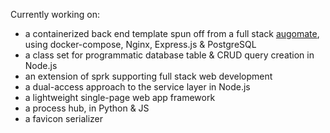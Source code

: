 Currently working on:

- a containerized back end template spun off from a full stack [augomate](https://github.com/barcek/augomate), using docker-compose, Nginx, Express.js & PostgreSQL
- a class set for programmatic database table & CRUD query creation in Node.js 
- an extension of sprk supporting full stack web development
- a dual-access approach to the service layer in Node.js
- a lightweight single-page web app framework
- a process hub, in Python & JS
- a favicon serializer 
